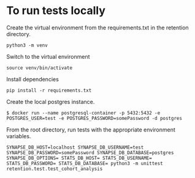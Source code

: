 # To run tests locally

Create the virtual environment from the requirements.txt in the retention directory.

`python3 -m venv`

Switch to the virtual environment

`source venv/bin/activate`

Install dependencies

`pip install -r requirements.txt`

Create the local postgres instance.

`$ docker run --name postgresql-container -p 5432:5432 -e POSTGRES_USER=test -e POSTGRES_PASSWORD=somePassword -d postgres`

From the root directory, run tests with the appropriate environment variables.

`SYNAPSE_DB_HOST=localhost SYNAPSE_DB_USERNAME=test SYNAPSE_DB_PASSWORD=somePassword SYNAPSE_DB_DATABASE=postgres SYNAPSE_DB_OPTIONS= STATS_DB_HOST= STATS_DB_USERNAME= STATS_DB_PASSWORD= STATS_DB_DATABASE= python3 -m unittest retention.test.test_cohort_analysis`
